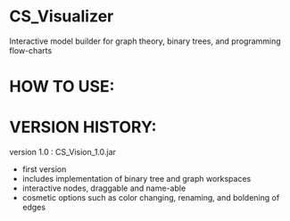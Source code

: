 # CS_Visualizer
Interactive model builder for graph theory, binary trees, and programming flow-charts

# HOW TO USE:




# VERSION HISTORY:

version 1.0 : CS_Vision_1.0.jar
- first version
- includes implementation of binary tree and graph workspaces
- interactive nodes, draggable and name-able
- cosmetic options such as color changing, renaming, and boldening of edges
  
  
